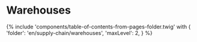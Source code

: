 # Warehouses

{% include 'components/table-of-contents-from-pages-folder.twig' with {
  'folder': 'en/supply-chain/warehouses',
  'maxLevel': 2,
} %}
